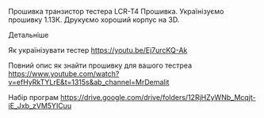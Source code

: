 Прошивка транзистор тестера LCR-T4 Прошивка. Українізуємо прошивку 1.13К. Друкуємо хороший корпус на 3D.

Детальніше

Як українізувати тестер
https://youtu.be/Ej7urcKQ-Ak


Повний опис як знайти прошивку для вашого тестреа
https://www.youtube.com/watch?v=efHyRkTYLrE&t=1315s&ab_channel=MrDemalit

Набір програм
https://drive.google.com/drive/folders/12RjHZyWNb_Mcqjt-iE_Jxb_zVM5YICuu
